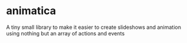animatica
=========

A tiny small library to make it easier to create slideshows and animation using nothing but an array of actions and events
